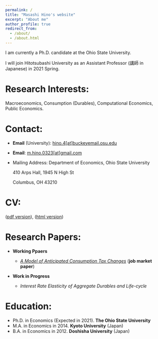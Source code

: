 ```yaml
---
permalink: /
title: "Masashi Hino's website"
excerpt: "About me"
author_profile: true
redirect_from: 
  - /about/
  - /about.html
---
```

I am currently a Ph.D. candidate at the Ohio State University.

I will join Hitotsubashi University as an Assistant Professor (講師 in Japanese) in 2021 Spring. 


Research Interests:
======
Macroeconomics, Consumption (Durables), Computational Economics, Public Economics.

Contact:
======
* **Email** (University): [hino.4[at]buckeyemail.osu.edu](mailto:hino.4@buckeyemail.osu.edu)

* **Email**: [m.hino.0323[at]gmail.com](mailto:m.hino.0323@gmail.com)

* Mailing Address: Department of Economics, Ohio State University

  410 Arps Hall, 1945 N High St

  Columbus, OH 43210

CV:
======
([pdf version](/files/Hino_CV.pdf)), ([html version](https://masashihino.github.io/cv/))

Research Papers:
======
* **Working Ppaers**

  * *[A Model of Anticipated Consumption Tax Changes](/files/Hino_CT_Irr_paper_2020Dec.pdf)* (**job market paper**)
  
  
* **Work in Progress**
  * *Interest Rate Elasticity of Aggregate Durables and Life-cycle*

Education:
=====
* Ph.D. in Economics (Expected in 2021). **The Ohio State University**
* M.A. in Economics in 2014. **Kyoto University** (Japan)
* B.A. in Economics in 2012. **Doshisha University** (Japan)

